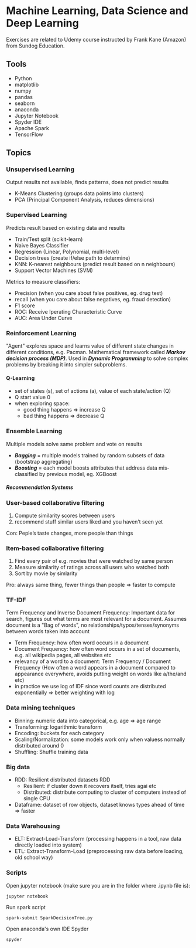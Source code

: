 # Machine Learning, Data Science and Deep Learning

Exercises are related to Udemy course instructed by Frank Kane (Amazon) from Sundog Education.

## Tools

- Python
- matplotlib
- numpy
- pandas
- seaborn
- anaconda
- Jupyter Notebook
- Spyder IDE
- Apache Spark
- TensorFlow

## Topics

### Unsupervised Learning

Output results not available, finds patterns, does not predict results

- K-Means Clustering (groups data points into clusters)
- PCA (Principal Component Analysis, reduces dimensions)

### Supervised Learning

Predicts result based on existing data and results

- Train/Test split (scikit-learn)
- Naive Bayes Classifier
- Regression (Linear, Polynomial, multi-level)
- Decision trees (create if/else path to determine)
- KNN: K-nearest neighbours (predict result based on n neighbours)
- Support Vector Machines (SVM)

Metrics to measure classifiers:

- Precision (when you care about false positives, eg. drug test)
- recall (when you care about false negatives, eg. fraud detection)
- F1 score
- ROC: Receive Iperating Characteristic Curve
- AUC: Area Under Curve

### Reinforcement Learning

"Agent" explores space and learns value of different state changes in different conditions, e.g. Pacman. Mathematical framework called **_Markov decision process (MDP)_**. Used in **_Dynamic Programming_** to solve complex problems by breaking it into simpler subproblems.

#### Q-Learning

- set of states (s), set of actions (a), value of each state/action (Q)
- Q start value 0
- when exploring space:
  - good thing happens => increase Q
  - bad thing happens => decrease Q

### Ensemble Learning

Multiple models solve same problem and vote on results

- **_Bagging_** = multiple models trained by random subsets of data (bootstrap aggregating)
- **_Boosting_** = each model boosts attributes that address data mis-classified by previous model, eg. XGBoost

##### Recommendation Systems

### User-based collaborative filtering

1. Compute similarity scores between users
2. recommend stuff similar users liked and you haven’t seen yet

Con: Peple’s taste changes, more people than things

### Item-based collaborative filtering

1. Find every pair of e.g. movies that were watched by same person
2. Measure similarity of ratings across all users who watched both
3. Sort by movie by simlarity

Pro: always same thing, fewer things than people => faster to compute

### TF-IDF

Term Frequency and Inverse Document Frequency: Important data for search, figures out what terms are most relevant for a document. Assumes document is a "Bag of words", no relationships/typos/tenses/synonyms between words taken into account

- Term Frequency: how often word occurs in a document
- Document Frequency: how often word occurs in a set of documents, e.g. all wikipedia pages, all websites etc
- relevancy of a word to a document: Term Frequency / Document Frequency (How often a word appears in a document compared to appearance everywhere, avoids putting weight on words like a/the/and etc)
- in practice we use log of IDF since word counts are distributed exponentially => better weighting with log

### Data mining techniques

- Binning: numeric data into categorical, e.g. age => age range
- Transforming: logarithmic transform
- Encoding: buckets for each category
- Scaling/Normalization: some models work only when valuess normally distributed around 0
- Shuffling: Shuffle training data

### Big data

- RDD: Resilient distributed datasets RDD
  - Resilient: if cluster down it recovers itself, tries agai etc
  - Distributed: distribute computing to cluster of computers instead of single CPU
- Dataframe: dataset of row objects, dataset knows types ahead of time => faster

### Data Warehousing

- ELT: Extract-Load-Transform (processing happens in a tool, raw data directly loaded into system)
- ETL: Extract-Transform-Load (preprocessing raw data before loading, old school way)

### Scripts

Open jupyter notebook (make sure you are in the folder where .ipynb file is):

```
jupyter notebook
```

Run spark script

```
spark-submit SparkDecisionTree.py
```

Open anaconda's own IDE Spyder

```
spyder
```
